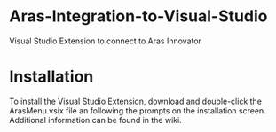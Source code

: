 # Aras-Integration-to-Visual-Studio
Visual Studio Extension to connect to Aras Innovator

# Installation
To install the Visual Studio Extension, download and double-click the ArasMenu.vsix file an following the prompts on the installation screen. Additional information can be found in the wiki.

